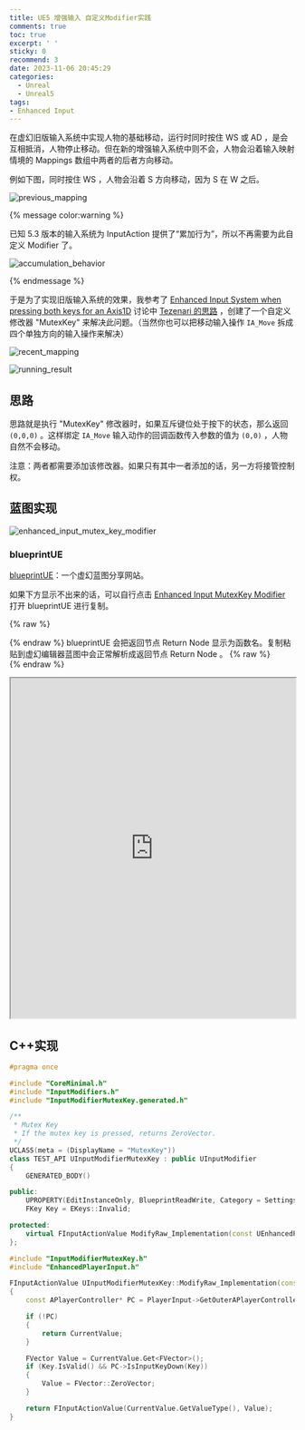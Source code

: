 ```yaml
---
title: UE5 增强输入 自定义Modifier实践
comments: true
toc: true
excerpt: ' '
sticky: 0
recommend: 3
date: 2023-11-06 20:45:29
categories:
  - Unreal
  - Unreal5
tags:
- Enhanced Input
---
```

在虚幻旧版输入系统中实现人物的基础移动，运行时同时按住 WS 或 AD ，是会互相抵消，人物停止移动。但在新的增强输入系统中则不会，人物会沿着输入映射情境的 Mappings 数组中两者的后者方向移动。

例如下图，同时按住 WS ，人物会沿着 S 方向移动，因为 S 在 W 之后。

![previous_mapping](previous_mapping.png)

{% message color:warning %}

已知 5.3 版本的输入系统为 InputAction 提供了“累加行为”，所以不再需要为此自定义 Modifier 了。

![accumulation_behavior](accumulation_behavior.png)

{% endmessage %}

于是为了实现旧版输入系统的效果，我参考了 [Enhanced Input System when pressing both keys for an Axis1D](https://www.reddit.com/r/unrealengine/comments/15dqngd/enhanced_input_system_when_pressing_both_keys_for/) 讨论中 [Tezenari 的思路](https://www.reddit.com/r/unrealengine/comments/15dqngd/comment/ju47la1/?utm_source=share&utm_medium=web2x&context=3) ，创建了一个自定义修改器 "MutexKey" 来解决此问题。（当然你也可以把移动输入操作 `IA_Move` 拆成四个单独方向的输入操作来解决）

![recent_mapping](recent_mapping.png)

![running_result](running_result.gif)

## 思路

思路就是执行 "MutexKey" 修改器时，如果互斥键位处于按下的状态，那么返回 `(0,0,0)` 。这样绑定 `IA_Move` 输入动作的回调函数传入参数的值为 `(0,0)` ，人物自然不会移动。

注意：两者都需要添加该修改器。如果只有其中一者添加的话，另一方将接管控制权。

## 蓝图实现

![enhanced_input_mutex_key_modifier](enhanced_input_mutex_key_modifier.png)

### blueprintUE

[blueprintUE](https://blueprintue.com/)：一个虚幻蓝图分享网站。

如果下方显示不出来的话，可以自行点击 [Enhanced Input MutexKey Modifier](https://blueprintue.com/blueprint/p6uxpvwj/) 打开 blueprintUE 进行复制。

{% raw %}<article class="message is-link"><div class="message-body">{% endraw %}
blueprintUE 会把返回节点 Return Node 显示为函数名。复制粘贴到虚幻编辑器蓝图中会正常解析成返回节点 Return Node 。
{% raw %}</div></article>{% endraw %}

<iframe src="https://blueprintue.com/render/p6uxpvwj/" width="100%" height="600" scrolling="no" allowfullscreen></iframe>

## C++实现

```cpp InputModifierMutexKey.h
#pragma once

#include "CoreMinimal.h"
#include "InputModifiers.h"
#include "InputModifierMutexKey.generated.h"

/** 
 * Mutex Key
 * If the mutex key is pressed, returns ZeroVector.
 */
UCLASS(meta = (DisplayName = "MutexKey"))
class TEST_API UInputModifierMutexKey : public UInputModifier
{
    GENERATED_BODY()

public:
    UPROPERTY(EditInstanceOnly, BlueprintReadWrite, Category = Settings, meta = (DisplayName = "Key"))
    FKey Key = EKeys::Invalid;

protected:
    virtual FInputActionValue ModifyRaw_Implementation(const UEnhancedPlayerInput* PlayerInput, FInputActionValue CurrentValue, float DeltaTime) override;
};
```

```cpp InputModifierMutexKey.cpp
#include "InputModifierMutexKey.h"
#include "EnhancedPlayerInput.h"

FInputActionValue UInputModifierMutexKey::ModifyRaw_Implementation(const UEnhancedPlayerInput* PlayerInput, FInputActionValue CurrentValue, float DeltaTime)
{
    const APlayerController* PC = PlayerInput->GetOuterAPlayerController();

    if (!PC)
    {
        return CurrentValue;
    }

    FVector Value = CurrentValue.Get<FVector>();
    if (Key.IsValid() && PC->IsInputKeyDown(Key))
    {
        Value = FVector::ZeroVector;
    }

    return FInputActionValue(CurrentValue.GetValueType(), Value);
}
```
